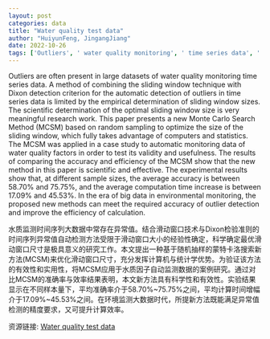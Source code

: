 ```yaml
---
layout: post
categories: data
title: "Water quality test data"
author: "HuiyunFeng, JingangJiang"
date: 2022-10-26
tags: ['Outliers', ' water quality monitoring', ' time series data', ' sliding window technique', ' Dixon detection criterion', ' automatic detection', ' empirical determination', ' optimal sliding window size', ' Monte Carlo Search Method', ' MCSM', ' random sampling', ' computers', ' statistics', ' case study', ' accuracy', ' efficiency', ' sample sizes', ' big data', ' environmental monitoring', ' outlier detection']
---
```


Outliers are often present in large datasets of water quality monitoring time series data. A method of combining the sliding window technique with Dixon detection criterion for the automatic detection of outliers in time series data is limited by the empirical determination of sliding window sizes. The scientific determination of the optimal sliding window size is very meaningful research work. This paper presents a new Monte Carlo Search Method (MCSM) based on random sampling to optimize the size of the sliding window, which fully takes advantage of computers and statistics. The MCSM was applied in a case study to automatic monitoring data of water quality factors in order to test its validity and usefulness. The results of comparing the accuracy and efficiency of the MCSM show that the new method in this paper is scientific and effective. The experimental results show that, at different sample sizes, the average accuracy is between 58.70% and 75.75%, and the average computation time increase is between 17.09% and 45.53%. In the era of big data in environmental monitoring, the proposed new methods can meet the required accuracy of outlier detection and improve the efficiency of calculation.

水质监测时间序列大数据中常存在异常值。结合滑动窗口技术与Dixon检验准则的时间序列异常值自动检测方法受限于滑动窗口大小的经验性确定，科学确定最优滑动窗口尺寸是极具意义的研究工作。本文提出一种基于随机抽样的蒙特卡洛搜索新方法(MCSM)来优化滑动窗口尺寸，充分发挥计算机与统计学优势。为验证该方法的有效性和实用性，将MCSM应用于水质因子自动监测数据的案例研究。通过对比MCSM的准确率与效率结果表明，本文新方法具有科学性和有效性。实验结果显示在不同样本量下，平均准确率介于58.70%~75.75%之间，平均计算时间增幅介于17.09%~45.53%之间。在环境监测大数据时代，所提新方法既能满足异常值检测的精度要求，又可提升计算效率。

资源链接: [Water quality test data](https://doi.org/10.57760/sciencedb.05375)
